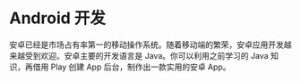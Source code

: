# Android 开发

安卓已经是市场占有率第一的移动操作系统。随着移动端的繁荣，安卓应用开发越来越受到欢迎。安卓主要的开发语言是 Java。你可以利用之前学习的 Java 知识，再借用 Play 创建 App 后台，制作出一款实用的安卓 App。